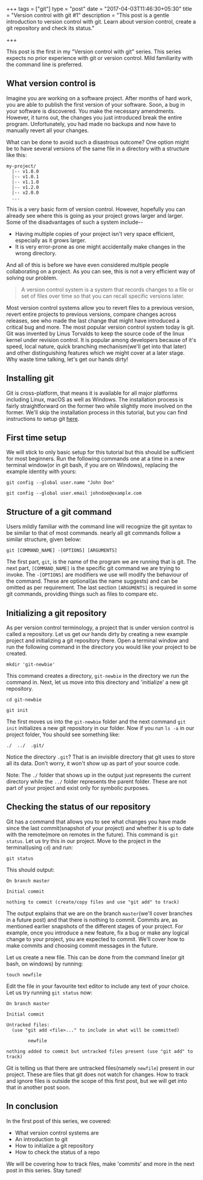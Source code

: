 +++
tags = ["git"]
type = "post"
date = "2017-04-03T11:46:30+05:30"
title = "Version control with git #1"
description = "This post is a gentle introduction to version control with git. Learn about version control, create a git repository and check its status."

+++

This post is the first in my "Version control with git" series. This series expects no prior experience with git or version control. Mild familiarity with the command line is preferred.

## What version control is

Imagine you are working on a software project. After months of hard work, you are able to publish the first version of your software. Soon, a bug in your software is discovered. You make the necessary amendments. However, it turns out, the changes you just introduced break the entire program. Unfortunately, you had made no backups and now have to manually revert all your changes.

What can be done to avoid such a disastrous outcome? One option might be to have several versions of the same file in a directory with a structure like this:

```
my-project/
  |-- v1.0.0
  |-- v1.0.1
  |-- v1.1.0
  |-- v1.2.0
  |-- v2.0.0
  ...
```

This is a very basic form of version control. However, hopefully you can already see where this is going as your project grows larger and larger. Some of the disadvantages of such a system include--

* Having multiple copies of your project isn't very space efficient, especially as it grows larger.
* It is very error-prone as one might accidentally make changes in the wrong directory.

And all of this is before we have even considered multiple people collaborating on a project. As you can see, this is not a very efficient way of solving our problem.

> A version control system is a system that records changes to a file or set of files over time so that you can recall specific versions later.

Most version control systems allow you to revert files to a previous version, revert entire projects to previous versions, compare changes across releases, see who made the last change that might have introduced a critical bug and more. The most popular version control system today is git. Git was invented by Linus Torvalds to keep the source code of the linux kernel under revision control. It is popular among developers because of it's speed, local nature, quick branching mechanism(we'll get into that later) and other distinguishing features which we might cover at a later stage. Why waste time talking, let's get our hands dirty!

## Installing git

Git is cross-platform, that means it is available for all major platforms including Linux, macOS as well as Windows. The installation process is fairly straightforward on the former two while slightly more involved on the former. We'll skip the installation process in this tutorial, but you can find instructions to setup git [here](https://git-scm.com/book/en/v2/Getting-Started-Installing-Git).

## First time setup

We will stick to only basic setup for this tutorial but this should be sufficient for most beginners. Run the following commands one at a time in a new terminal window(or in git bash, if you are on Windows), replacing the example identity with yours:

```unix
git config --global user.name "John Doe"
```
```unix
git config --global user.email johndoe@example.com
```
## Structure of a git command

Users mildly familiar with the command line will recognize the git syntax to be similar to that of most commands. nearly all git commands follow a similar structure, given below:

```unix
git [COMMAND_NAME] -[OPTIONS] [ARGUMENTS]
```

The first part, `git`, is the name of the program we are running that is git. The next part, `[COMMAND_NAME]` is the specific git command we are trying to invoke. The `-[OPTIONS]` are modifiers we use will modify the behaviour of the command. These are optional(as the name suggests) and can be omitted as per requirement. The last section `[ARGUMENTS]` is required in some git commands, providing things such as files to compare etc.

## Initializing a git repository

As per version control terminology, a project that is under version control is called a repository. Let us get our hands dirty by creating a new example project and initializing a git repository there. Open a terminal window and run the following command in the directory you would like your project to be created.

```unix
mkdir 'git-newbie'
```

This command creates a directory, `git-newbie` in the directory we run the command in. Next, let us move into this directory and 'initialize' a new git repository.

```unix
cd git-newbie
```
```unix
git init
```

The first moves us into the `git-newbie` folder and the next command `git init` initializes a new git repository in our folder. Now if you run `ls -a` in our project folder, You should see something like:

```
./  ../  .git/
```

Notice the directory `.git`? That is an invisible directory that git uses to store all its data. Don't worry, it won't show up as part of your source code.

Note: The `./` folder that shows up in the output just represents the current directory while the `../` folder represents the parent folder. These are not part of your project and exist only for symbolic purposes.

## Checking the status of our repository

Git has a command that allows you to see what changes you have made since the last commit(snapshot of your project) and whether it is up to date with the remote(more on remotes in the future). This command is `git status`. Let us try this in our project. Move to the project in the terminal(using `cd`) and run:

```unix
git status
```

This should output:

```
On branch master

Initial commit

nothing to commit (create/copy files and use "git add" to track)
```

The output explains that we are on the branch `master`(we'll cover branches in a future post) and that there is nothing to commit. Commits are, as mentioned earlier snapshots of the different stages of your project. For example, once you introduce a new feature, fix a bug or make any logical change to your project, you are expected to commit. We'll cover how to make commits and choosing commit messages in the future.

Let us create a new file. This can be done from the command line(or git bash, on windows) by running:

```unix
touch newfile
```

Edit the file in your favourite text editor to include any text of your choice. Let us try running `git status` now:

```
On branch master

Initial commit

Untracked files:
  (use "git add <file>..." to include in what will be committed)

        newfile

nothing added to commit but untracked files present (use "git add" to track)
```

Git is telling us that there are untracked files(namely `newfile`) present in our project. These are files that git does not watch for changes. How to track and ignore files is outside the scope of this first post, but we will get into that in another post soon.

## In conclusion

In the first post of this series, we covered:

* What version control systems are
* An introduction to git
* How to initialize a git repository
* How to check the status of a repo

We will be covering how to track files, make 'commits' and more in the next post in this series. Stay tuned!
